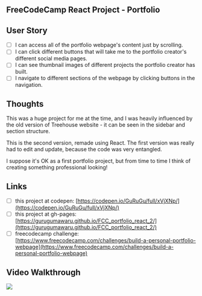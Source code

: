 ## FreeCodeCamp React Project - Portfolio

## User Story
- [ ] I can access all of the portfolio webpage's content just by scrolling.
- [ ] I can click different buttons that will take me to the portfolio creator's different social media pages.
- [ ] I can see thumbnail images of different projects the portfolio creator has built.
- [ ] I navigate to different sections of the webpage by clicking buttons in the navigation.

## Thoughts
This was a huge project for me at the time, and I was heavily influenced by the old version of Treehouse website - it can be seen in the sidebar and section structure.

This is the second version, remade using React. The first version was really had to edit and update, because the code was very entangled.

I suppose it's OK as a first portfolio project, but from time to time I think of creating something professional looking!

## Links
- [ ] this project at codepen: [https://codepen.io/GuRuGu/full/xVjXNp/](https://codepen.io/GuRuGu/full/xVjXNp/)
- [ ] this project at gh-pages: [https://gurugumawaru.github.io/FCC_portfolio_react_2/](https://gurugumawaru.github.io/FCC_portfolio_react_2/)
- [ ] freecodecamp challenge: [https://www.freecodecamp.com/challenges/build-a-personal-portfolio-webpage](https://www.freecodecamp.com/challenges/build-a-personal-portfolio-webpage)

## Video Walkthrough
![](https://github.com/gurugumawaru/FCC_camper_leaderboard/blob/master/FCC_Portfolio.gif)
